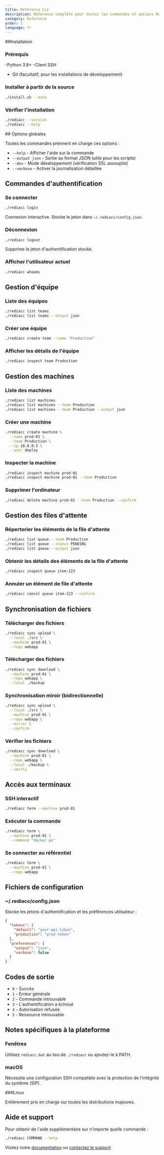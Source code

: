 ```yaml
---
title: Référence CLI
description: Référence complète pour toutes les commandes et options Rediacc CLI.
category: Reference
order: 1
language: fr
---
```


##Installation

### Prérequis

-Python 3.8+ 
-Client SSH 
- Git (facultatif, pour les installations de développement)

### Installer à partir de la source

```bash
./install.sh --auto
```

### Vérifier l'installation

```bash
./rediacc --version
./rediacc --help
```

## Options globales

Toutes les commandes prennent en charge ces options :

- `--help` - Afficher l'aide sur la commande 
- `--output json` - Sortie au format JSON (utile pour les scripts) 
- `--dev` - Mode développement (vérification SSL assouplie) 
- `--verbose` - Activer la journalisation détaillée

## Commandes d'authentification

### Se connecter

```bash
./rediacc login
```

Connexion interactive. Stocke le jeton dans `~/.rediacc/config.json`.

### Déconnexion

```bash
./rediacc logout
```

Supprime le jeton d'authentification stocké.

### Afficher l'utilisateur actuel

```bash
./rediacc whoami
```

## Gestion d'équipe

### Liste des équipes

```bash
./rediacc list teams
./rediacc list teams --output json
```

### Créer une équipe

```bash
./rediacc create team --name "Production"
```

### Afficher les détails de l'équipe

```bash
./rediacc inspect team Production
```

## Gestion des machines

### Liste des machines

```bash
./rediacc list machines
./rediacc list machines --team Production
./rediacc list machines --team Production --output json
```

### Créer une machine

```bash
./rediacc create machine \
  --name prod-01 \
  --team Production \
  --ip 10.0.0.5 \
  --user deploy
```

### Inspecter la machine

```bash
./rediacc inspect machine prod-01
./rediacc inspect machine prod-01 --team Production
```

### Supprimer l'ordinateur

```bash
./rediacc delete machine prod-01 --team Production --confirm
```

## Gestion des files d'attente

### Répertorier les éléments de la file d'attente

```bash
./rediacc list queue --team Production
./rediacc list queue --status PENDING
./rediacc list queue --output json
```

### Obtenir les détails des éléments de la file d'attente

```bash
./rediacc inspect queue item-123
```

### Annuler un élément de file d'attente

```bash
./rediacc cancel queue item-123 --confirm
```

## Synchronisation de fichiers

### Télécharger des fichiers

```bash
./rediacc sync upload \
  --local ./src \
  --machine prod-01 \
  --repo webapp
```

### Télécharger des fichiers

```bash
./rediacc sync download \
  --machine prod-01 \
  --repo webapp \
  --local ./backup
```

### Synchronisation miroir (bidirectionnelle)

```bash
./rediacc sync upload \
  --local ./src \
  --machine prod-01 \
  --repo webapp \
  --mirror \
  --confirm
```

### Vérifier les fichiers

```bash
./rediacc sync download \
  --machine prod-01 \
  --repo webapp \
  --local ./backup \
  --verify
```

## Accès aux terminaux

### SSH interactif

```bash
./rediacc term --machine prod-01
```

### Exécuter la commande

```bash
./rediacc term \
  --machine prod-01 \
  --command "docker ps"
```

### Se connecter au référentiel

```bash
./rediacc term \
  --machine prod-01 \
  --repo webapp
```

## Fichiers de configuration

### ~/.rediacc/config.json

Stocke les jetons d'authentification et les préférences utilisateur :

```json
{
  "tokens": {
    "default": "your-api-token",
    "production": "prod-token"
  },
  "preferences": {
    "output": "json",
    "verbose": false
  }
}
```

## Codes de sortie

- `0` - Succès 
- `1` - Erreur générale 
- `2` - Commande introuvable 
- `3` - L'authentification a échoué 
- `4` - Autorisation refusée 
- `5` - Ressource introuvable

## Notes spécifiques à la plateforme

### Fenêtres

Utilisez `rediacc.bat` au lieu de `./rediacc` ou ajoutez-le à PATH.

### macOS

Nécessite une configuration SSH compatible avec la protection de l'intégrité du système (SIP).

###Linux

Entièrement pris en charge sur toutes les distributions majeures.

## Aide et support

Pour obtenir de l'aide supplémentaire sur n'importe quelle commande :

```bash
./rediacc COMMAND --help
```

Visitez notre [documentation](/docs) ou [contactez le support](https://www.rediacc.com/contact).